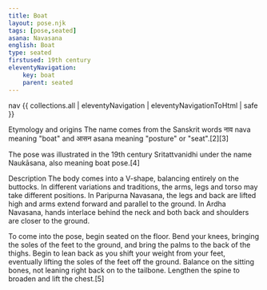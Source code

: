 ```yaml
---
title: Boat
layout: pose.njk
tags: [pose,seated]
asana: Navasana
english: Boat
type: seated
firstused: 19th century
eleventyNavigation:
    key: boat
    parent: seated
---
```

nav
{{ collections.all | eleventyNavigation | eleventyNavigationToHtml | safe }}

Etymology and origins
The name comes from the Sanskrit words नाव nava meaning "boat" and आसन asana meaning "posture" or "seat".[2][3]

The pose was illustrated in the 19th century Sritattvanidhi under the name Naukāsana, also meaning boat pose.[4]

Description
The body comes into a V-shape, balancing entirely on the buttocks. In different variations and traditions, the arms, legs and torso may take different positions. In Paripurna Navasana, the legs and back are lifted high and arms extend forward and parallel to the ground. In Ardha Navasana, hands interlace behind the neck and both back and shoulders are closer to the ground.

To come into the pose, begin seated on the floor. Bend your knees, bringing the soles of the feet to the ground, and bring the palms to the back of the thighs. Begin to lean back as you shift your weight from your feet, eventually lifting the soles of the feet off the ground. Balance on the sitting bones, not leaning right back on to the tailbone. Lengthen the spine to broaden and lift the chest.[5]
